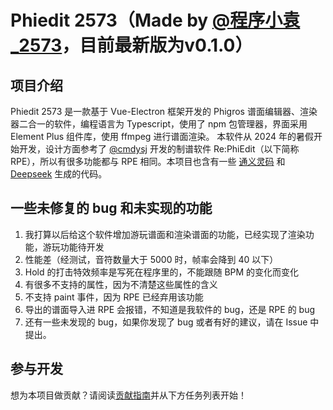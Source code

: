 # Phiedit 2573（Made by [@程序小袁_2573](https://space.bilibili.com/522248560)，目前最新版为v0.1.0）

## 项目介绍

Phiedit 2573 是一款基于 Vue-Electron 框架开发的 Phigros 谱面编辑器、渲染器二合一的软件，编程语言为 Typescript，使用了 npm 包管理器，界面采用 Element Plus 组件库，使用 ffmpeg 进行谱面渲染。
本软件从 2024 年的暑假开始开发，设计方面参考了 [@cmdysj](https://space.bilibili.com/252635690) 开发的制谱软件 Re:PhiEdit（以下简称 RPE），所以有很多功能都与 RPE 相同。本项目也含有一些 [通义灵码](https://lingma.aliyun.com/) 和 [Deepseek](https://deepseek.com) 生成的代码。

## 一些未修复的 bug 和未实现的功能

1. 我打算以后给这个软件增加游玩谱面和渲染谱面的功能，已经实现了渲染功能，游玩功能待开发
    <!-- （写谱、上传、游玩一站式服务，再也不用在电脑和手机之间来回传文件了） -->
2. 性能差（经测试，音符数量大于 5000 时，帧率会降到 40 以下）
    <!-- （如果你的电脑支持 120 帧，可以打开，这样帧率就能翻倍了）-->
3. Hold 的打击特效频率是写死在程序里的，不能跟随 BPM 的变化而变化
    <!-- （只知道 Hold 的打击特效频率和 BPM 有关，但不知道是什么关系） -->
4. 有很多不支持的属性，因为不清楚这些属性的含义
    <!-- （不支持 Controls，bpmfactor，linkgroup 等属性） -->
5. 不支持 paint 事件，因为 RPE 已经弃用该功能
    <!-- （其实另一个原因是我不知道 paint 事件的具体逻辑是什么）-->
6. 导出的谱面导入进 RPE 会报错，不知道是我软件的 bug，还是 RPE 的 bug
    <!-- （肯定是有什么属性值没有写对） -->
7. 还有一些未发现的 bug，如果你发现了 bug 或者有好的建议，请在 Issue 中提出。

## 参与开发

想为本项目做贡献？请阅读[贡献指南](CONTRIBUTING.md)并从下方任务列表开始！
